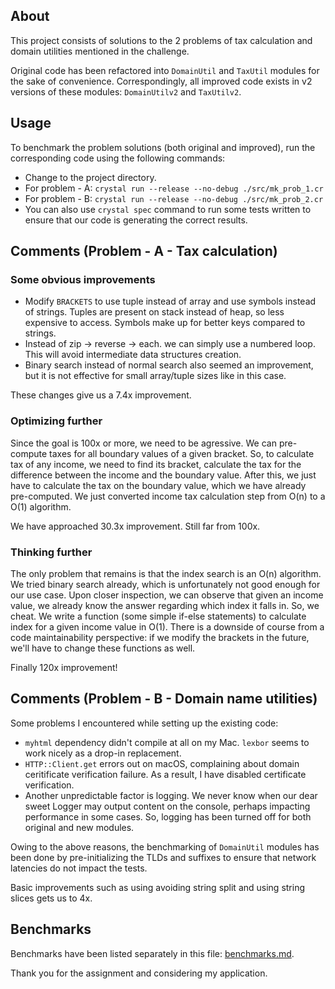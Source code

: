 ## About
This project consists of solutions to the 2 problems of tax calculation and domain utilities mentioned in the challenge.

Original code has been refactored into `DomainUtil` and `TaxUtil` modules for the sake of convenience.
Correspondingly, all improved code exists in v2 versions of these modules: `DomainUtilv2` and `TaxUtilv2`.

## Usage
To benchmark the problem solutions (both original and improved), run the corresponding code using the following commands:
- Change to the project directory.
- For problem - A: `crystal run --release --no-debug ./src/mk_prob_1.cr`
- For problem - B: `crystal run --release --no-debug ./src/mk_prob_2.cr`
- You can also use `crystal spec` command to run some tests written to ensure that our code is generating the correct results.

## Comments (Problem - A - Tax calculation)
### Some obvious improvements
- Modify `BRACKETS` to use tuple instead of array and use symbols instead of strings. Tuples are present on stack instead of heap, so less expensive to access. Symbols make up for better keys compared to strings.
- Instead of zip -> reverse -> each. we can simply use a numbered loop. This will avoid intermediate data structures creation.
- Binary search instead of normal search also seemed an improvement, but it is not effective for small array/tuple sizes like in this case.

These changes give us a 7.4x improvement.

### Optimizing further
Since the goal is 100x or more, we need to be agressive. We can pre-compute taxes for all boundary values of a given bracket. So, to calculate tax of any income, we need to find its bracket, calculate the tax for the difference between the income and the boundary value. After this, we just have to calculate the tax on the boundary value, which we have already pre-computed. We just converted income tax calculation step from O(n) to a O(1) algorithm.

We have approached 30.3x improvement. Still far from 100x.

### Thinking further
The only problem that remains is that the index search is an O(n) algorithm. We tried binary search already, which is unfortunately not good enough for our use case. Upon closer inspection, we can observe that given an income value, we already know the answer regarding which index it falls in. So, we cheat. We write a function (some simple if-else statements) to calculate index for a given income value in O(1). There is a downside of course from a code maintainability perspective: if we modify the brackets in the future, we'll have to change these functions as well.

Finally 120x improvement!

## Comments (Problem - B - Domain name utilities)
Some problems I encountered while setting up the existing code:
- `myhtml` dependency didn't compile at all on my Mac. `lexbor` seems to work nicely as a drop-in replacement.
- `HTTP::Client.get` errors out on macOS, complaining about domain ceritificate verification failure. As a result, I have disabled certificate verification.
- Another unpredictable factor is logging. We never know when our dear sweet Logger may output content on the console, perhaps impacting performance in some cases. So, logging has been turned off for both original and new modules.

Owing to the above reasons, the benchmarking of `DomainUtil` modules has been done by pre-initializing the TLDs and suffixes to ensure that network latencies do not impact the tests.

Basic improvements such as using avoiding string split and using string slices gets us to 4x.

## Benchmarks
Benchmarks have been listed separately in this file: [benchmarks.md](./benchmarks.md).

Thank you for the assignment and considering my application.
